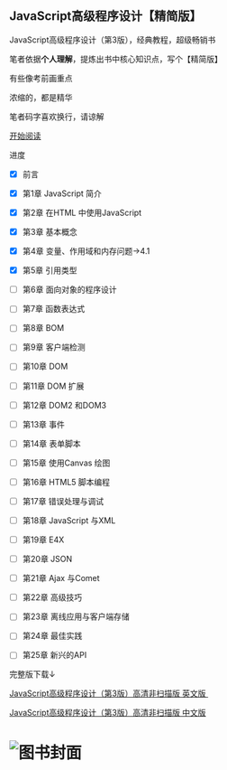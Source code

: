 ## JavaScript高级程序设计【精简版】

JavaScript高级程序设计（第3版），经典教程，超级畅销书

笔者依据**个人理解**，提炼出书中核心知识点，写个【精简版】

有些像考前画重点

浓缩的，都是精华

笔者码字喜欢换行，请谅解

[开始阅读](https://zhaohaodang.github.io/article/pro-js/)


进度

- [x] 前言
- [x] 第1章 JavaScript 简介
- [x] 第2章 在HTML 中使用JavaScript
- [x] 第3章 基本概念
- [x] 第4章 变量、作用域和内存问题→4.1
- [x] 第5章 引用类型
- [ ] 第6章 面向对象的程序设计
- [ ] 第7章  函数表达式
- [ ] 第8章 BOM
- [ ] 第9章 客户端检测
- [ ] 第10章 DOM
- [ ] 第11章 DOM 扩展
- [ ] 第12章 DOM2 和DOM3
- [ ] 第13章 事件
- [ ] 第14章 表单脚本
- [ ] 第15章 使用Canvas 绘图
- [ ] 第16章 HTML5 脚本编程
- [ ] 第17章 错误处理与调试
- [ ] 第18章 JavaScript 与XML
- [ ] 第19章 E4X
- [ ] 第20章 JSON
- [ ] 第21章 Ajax 与Comet
- [ ] 第22章 高级技巧
- [ ] 第23章 离线应用与客户端存储
- [ ] 第24章 最佳实践
- [ ] 第25章 新兴的API



完整版下载↓

[JavaScript高级程序设计（第3版）高清非扫描版 英文版 ](http://download.csdn.net/download/cocoos/9749983)

[JavaScript高级程序设计（第3版）高清非扫描版 中文版](http://download.csdn.net/download/cocoos/9749980)


![图书封面](https://sinacloud.net/pro-js/cover.jpg)
=======
